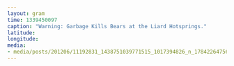 ```yaml
---
layout: gram
time: 1339450097
caption: "Warning: Garbage Kills Bears at the Liard Hotsprings."
latitude: 
longitude: 
media:
- media/posts/201206/11192831_1438751039771515_1017394826_n_17842264756000351.jpg
---
```

